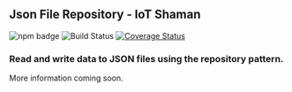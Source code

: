 ## Json File Repository - IoT Shaman

![npm badge](https://img.shields.io/npm/v/json-repo.svg) ![Build Status](https://travis-ci.org/iotshaman/json-repo.svg?branch=master) [![Coverage Status](https://coveralls.io/repos/github/iotshaman/json-repo/badge.svg?branch=master)](https://coveralls.io/github/iotshaman/json-repo?branch=master)

### Read and write data to JSON files using the repository pattern.
More information coming soon.